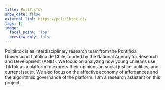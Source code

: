```yaml
---
title: PoliTikTok
show_date: false
external_link: https://politiktok.cl/
tags: []
image:
  focal_point: 'Top'
  preview_only: false
---
```

Politiktok is an interdisciplinary research team from the Pontificia Universidad Católica de Chile, funded by the National Agency for Research and Development (ANID). We focus on analyzing how young Chileans use TikTok as a platform to express their opinions on social justice, politics, and current issues. We also focus on the affective economy of affordances and the algorithmic governance of the platform. I am a research assistant on this project.

